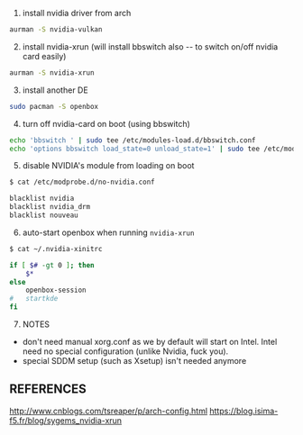 

1) install nvidia driver from arch

```bash
aurman -S nvidia-vulkan
```

2) install nvidia-xrun (will install bbswitch also -- to switch on/off nvidia card easily)

```bash
aurman -S nvidia-xrun
```

3) install another DE

```bash
sudo pacman -S openbox
```

4) turn off nvidia-card on boot (using bbswitch)

```bash
echo 'bbswitch ' | sudo tee /etc/modules-load.d/bbswitch.conf
echo 'options bbswitch load_state=0 unload_state=1' | sudo tee /etc/modprobe.d/bbswitch.conf
```

5) disable NVIDIA's module from loading on boot

```bash
$ cat /etc/modprobe.d/no-nvidia.conf

blacklist nvidia 
blacklist nvidia_drm 
blacklist nouveau
```

6) auto-start openbox when running `nvidia-xrun`

```bash
$ cat ~/.nvidia-xinitrc

if [ $# -gt 0 ]; then
    $*
else
    openbox-session
#   startkde
fi
```

7) NOTES

- don't need manual xorg.conf as we by default will start on Intel. Intel need no special configuration (unlike Nvidia, fuck you).
- special SDDM setup (such as Xsetup) isn't needed anymore

## REFERENCES
http://www.cnblogs.com/tsreaper/p/arch-config.html
https://blog.isima-f5.fr/blog/sygems_nvidia-xrun
